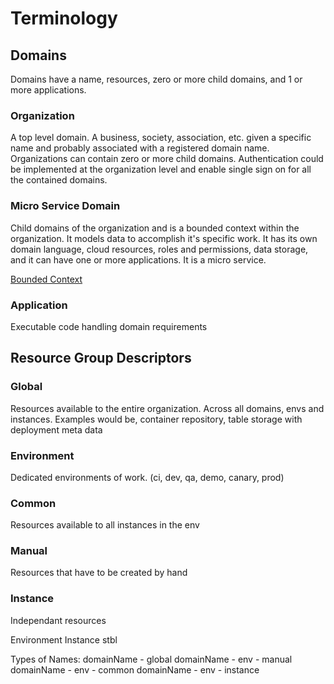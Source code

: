 # Terminology

## Domains
Domains have a name, resources, zero or more child domains, and 1 or more applications.

### Organization
A top level domain. A business, society, association, etc. given a specific name and probably associated with a registered domain name.  Organizations can contain zero or more child domains. Authentication could be implemented at the organization level and enable single sign on for all the contained domains.

### Micro Service Domain
Child domains of the organization and is a bounded context within the organization. It models data to accomplish it's specific work.  It has its own domain language, cloud resources, roles and permissions, data storage, and it can have one or more applications.  It is a micro service.

[Bounded Context](https://martinfowler.com/bliki/BoundedContext.html)

### Application
Executable code handling domain requirements

## Resource Group Descriptors 

### Global
Resources available to the entire organization. Across all domains, envs and instances.
Examples would be, container repository, table storage with deployment meta data

### Environment
Dedicated environments of work.
(ci, dev, qa, demo, canary, prod)

### Common
Resources available to all instances in the env

### Manual
Resources that have to be created by hand

### Instance
Independant resources




Environment
Instance
    stbl

Types of Names: 
    domainName - global
    domainName - env - manual
    domainName - env - common
    domainName - env - instance
